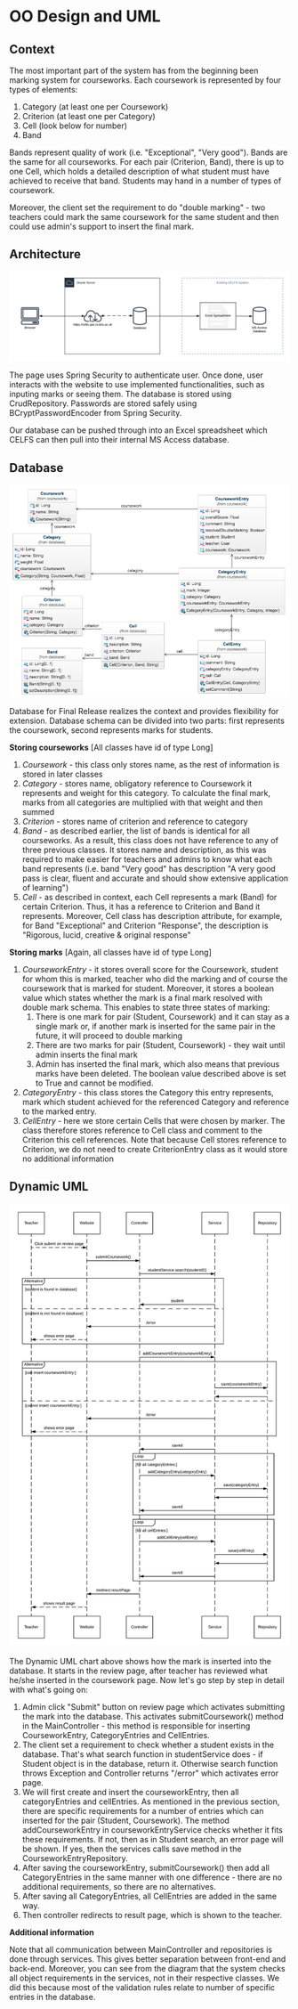 OO Design and UML
=================
Context
-------

The most important part of the system has from the beginning been marking system for courseworks. Each coursework is represented by four types of elements:
1. Category (at least one per Coursework)
1. Criterion (at least one per Category)
1. Cell (look below for number)
1. Band

Bands represent quality of work (i.e. "Exceptional", "Very good"). Bands are the same for all courseworks. For each pair (Criterion, Band), there is up to one Cell, which holds a detailed description of what student must have achieved to receive that band. Students may hand in a number of types of coursework.

Moreover, the client set the requirement to do "double marking" - two teachers could mark the same coursework for the same student and then could use admin's support to insert the final mark.

Architecture
------------

![Architecture](/Files/Documents/FINAL_PORTFOLIO/architectureDiagram.png)

The page uses Spring Security to authenticate user. Once done, user interacts with the website to use implemented functionalities, such as inputing marks or seeing them. The database is stored using CrudRepository. Passwords are stored safely using BCryptPasswordEncoder from Spring Security.

Our database can be pushed through into an Excel spreadsheet which CELFS can then pull into their internal
MS Access database.

Database
--------

![Database schema](/Files/Documents/FINAL_PORTFOLIO/Final_database_UML.png)

Database for Final Release realizes the context and provides flexibility for extension. Database schema can be divided into two parts: first represents the coursework, second represents marks for students.

**Storing courseworks**
[All classes have id of type Long]
1. *Coursework* - this class only stores name, as the rest of information is stored in later classes
1. *Category* - stores name, obligatory reference to Coursework it represents and weight for this category. To calculate the final mark, marks from all categories are multiplied with that weight and then summed
1. *Criterion* - stores name of criterion and reference to category
1. *Band* - as described earlier, the list of bands is identical for all courseworks. As a result, this class does not have reference to any of three previous classes. It stores name and description, as this was required to make easier for teachers and admins to know what each band represents (i.e. band "Very good" has description "A very good pass is clear, fluent and accurate and should show extensive application of learning")
1. *Cell* - as described in context, each Cell represents a mark (Band) for certain Criterion. Thus, it has a reference to Criterion and Band it represents. Moreover, Cell class has description attribute, for example, for Band "Exceptional" and Criterion "Response", the description is "Rigorous, lucid, creative & original response"

**Storing marks**
[Again, all classes have id of type Long]
1. *CourseworkEntry* - it stores overall score for the Coursework, student for whom this is marked, teacher who did the marking and of course the coursework that is marked for student. Moreover, it stores a boolean value which states whether the mark is a final mark resolved with double mark schema. This enables to state three states of marking:
    1. There is one mark for pair (Student, Coursework) and it can stay as a single mark or, if another mark is inserted for the same pair in the future, it will proceed to double marking
    1. There are two marks for pair (Student, Coursework) - they wait until admin inserts the final mark
    1. Admin has inserted the final mark, which also means that previous marks have been deleted. The boolean value described above is set to True and cannot be modified.
1. *CategoryEntry* - this class stores the Category this entry represents, mark which student achieved for the referenced Category and reference to the marked entry.
1. *CellEntry* - here we store certain Cells that were chosen by marker. The class therefore stores reference to Cell class and comment to the Criterion this cell references. Note that because Cell stores reference to Criterion, we do not need to create CriterionEntry class as it would store no additional information

Dynamic UML
-----------

![Dynamic UML](/Files/Documents/FINAL_PORTFOLIO/Dynamic_UML.png)

The Dynamic UML chart above shows how the mark is inserted into the database. It starts in the review page, after teacher has reviewed what he/she inserted in the coursework page. Now let's go step by step in detail with what's going on:
1. Admin click "Submit" button on review page which activates submitting the mark into the database. This activates submitCoursework() method in the MainController - this method is responsible for inserting CourseworkEntry, CategoryEntries and CellEntries.
1. The client set a requirement to check whether a student exists in the database. That's what search function in studentService does - if Student object is in the database, return it. Otherwise search function throws Exception and Controller returns "/error" which activates error page.
1. We will first create and insert the courseworkEntry, then all categoryEntries and cellEntries. As mentioned in the previous section, there are specific requirements for a number of entries which can inserted for the pair (Student, Coursework). The method addCourseworkEntry in courseworkEntryService checks whether it fits these requirements. If not, then as in Student search, an error page will be shown. If yes, then the services calls save method in the CourseworkEntryRepository.
1. After saving the courseworkEntry, submitCoursework() then add all CategoryEntries in the same manner with one difference - there are no additional requirements, so there are no alternatives.
1. After saving all CategoryEntries, all CellEntries are added in the same way.
1. Then controller redirects to result page, which is shown to the teacher.

**Additional information**

Note that all communication between MainController and repositories is done through services. This gives better separation between front-end and back-end. Moreover, you can see from the diagram that the system checks all object requirements in the services, not in their respective classes. We did this because most of the validation rules relate to number of specific entries in the database.
